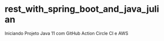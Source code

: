 # rest_with_spring_boot_and_java_julian
Iniciando Projeto Java 11 com GitHub Action Circle CI e AWS
